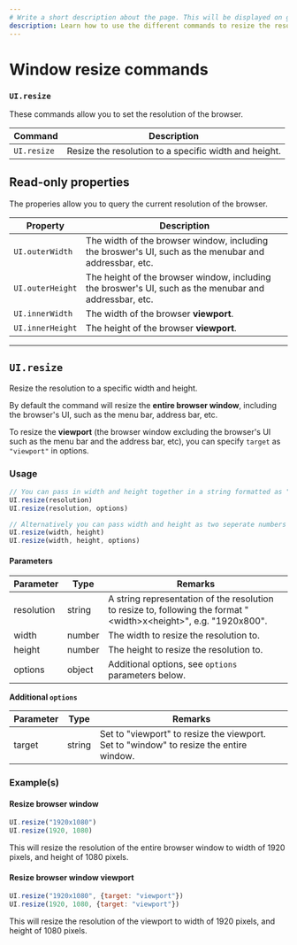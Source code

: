 ```yaml
---
# Write a short description about the page. This will be displayed on google search results.
description: Learn how to use the different commands to resize the resolution of the browser in your UIlicious test. 
---
```



# Window resize commands

### `UI.resize` <a href="#uiresize" id="uiresize"></a>

These commands allow you to set the resolution of the browser.

| Command | Description|
|---------|------------|
| `UI.resize` | Resize the resolution to a specific width and height. |

## Read-only properties

The properies allow you to query the current resolution of the browser.

| Property | Description | 
|----------|-------------|
| `UI.outerWidth`  | The width of the browser window, including the broswer's UI, such as the menubar and addressbar, etc. |
| `UI.outerHeight` | The height of the browser window, including the broswer's UI, such as the menubar and addressbar, etc. |
| `UI.innerWidth`  | The width of the browser **viewport**. |
| `UI.innerHeight` | The height of the browser **viewport**. |

---

## `UI.resize`

Resize the resolution to a specific width and height.

By default the command will resize the **entire browser window**, including the browser's UI, such as the menu bar, address bar, etc.

To resize the **viewport** (the browser window excluding the browser's UI such as the menu bar and the address bar, etc), you can specify `target` as `"viewport"` in options.

### Usage
```javascript
// You can pass in width and height together in a string formatted as "<width>x<height>"
UI.resize(resolution) 
UI.resize(resolution, options)

// Alternatively you can pass width and height as two seperate numbers
UI.resize(width, height)
UI.resize(width, height, options)
```

#### Parameters

| Parameter | Type | Remarks |
|-----------|------|---------|
| resolution | string | A string representation of the resolution to resize to, following the format "&lt;width>x&lt;height>", e.g. "1920x800". |
| width | number |  The width to resize the resolution to. |
| height | number |  The height to resize the resolution to. |
| options | object |  Additional options, see `options` parameters below. |

**Additional `options`**

| Parameter | Type | Remarks |
|-----------|------|---------|
| target | string | Set to "viewport" to resize the viewport. <br> Set to "window" to resize the entire window. |

### Example(s)

#### Resize browser window

```javascript
UI.resize("1920x1080")
UI.resize(1920, 1080)
```
This will resize the resolution of the entire browser window to width of 1920 pixels, and height of 1080 pixels.

#### Resize browser window viewport

```javascript
UI.resize("1920x1080", {target: "viewport"})
UI.resize(1920, 1080, {target: "viewport"})
```
This will resize the resolution of the viewport to width of 1920 pixels, and height of 1080 pixels.

